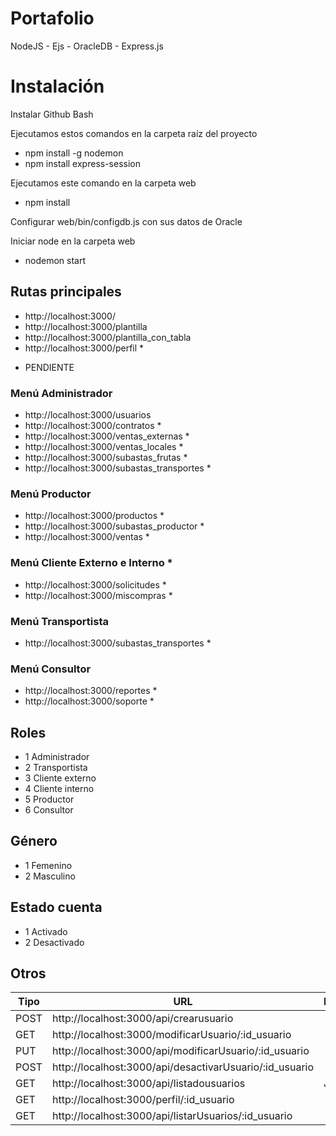 # Portafolio

NodeJS - Ejs - OracleDB - Express.js

# Instalación

Instalar Github Bash

Ejecutamos estos comandos en la carpeta raíz del proyecto
- npm install -g nodemon
- npm install express-session

Ejecutamos este comando en la carpeta web
- npm install

Configurar web/bin/configdb.js con sus datos de Oracle

Iniciar node en la carpeta web
- nodemon start

## Rutas principales
- http://localhost:3000/
- http://localhost:3000/plantilla
- http://localhost:3000/plantilla_con_tabla
- http://localhost:3000/perfil *

* PENDIENTE

### Menú Administrador
- http://localhost:3000/usuarios
- http://localhost:3000/contratos *
- http://localhost:3000/ventas_externas *
- http://localhost:3000/ventas_locales *
- http://localhost:3000/subastas_frutas *
- http://localhost:3000/subastas_transportes *

### Menú Productor

- http://localhost:3000/productos *
- http://localhost:3000/subastas_productor *
- http://localhost:3000/ventas *

### Menú Cliente Externo e Interno *
- http://localhost:3000/solicitudes *
- http://localhost:3000/miscompras *

### Menú Transportista
- http://localhost:3000/subastas_transportes *

### Menú Consultor
- http://localhost:3000/reportes *
- http://localhost:3000/soporte * 

## Roles
- 1 Administrador
- 2 Transportista
- 3 Cliente externo
- 4 Cliente interno
- 5 Productor
- 6 Consultor

## Género
- 1 Femenino
- 2 Masculino

## Estado cuenta
- 1 Activado
- 2 Desactivado

## Otros
| Tipo | URL | Retorna |
| ------------- | ------------- | ------------- |
| POST | http://localhost:3000/api/crearusuario  | |
| GET  | http://localhost:3000/modificarUsuario/:id_usuario  |  |
| PUT  | http://localhost:3000/api/modificarUsuario/:id_usuario  | |
| POST | http://localhost:3000/api/desactivarUsuario/:id_usuario  | |
| GET  | http://localhost:3000/api/listadousuarios  | JSON |
| GET  | http://localhost:3000/perfil/:id_usuario  |  |
| GET  | http://localhost:3000/api/listarUsuarios/:id_usuario  |  |


